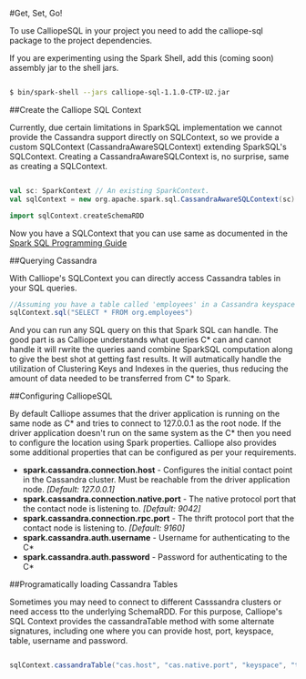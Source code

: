 #Get, Set, Go!

To use CalliopeSQL in your project you need to add the calliope-sql package to the project dependencies. 

If you are experimenting using the Spark Shell, add this (coming soon) assembly jar to the shell jars.

```sh

$ bin/spark-shell --jars calliope-sql-1.1.0-CTP-U2.jar

```

##Create the Calliope SQL Context

Currently, due certain limitations in SparkSQL implementation we cannot provide the Cassandra support directly on SQLContext, so we provide a custom SQLContext (CassandraAwareSQLContext) extending SparkSQL's SQLContext. Creating a CassandraAwareSQLContext is, no surprise, same as creating a SQLContext.

```scala

val sc: SparkContext // An existing SparkContext.
val sqlContext = new org.apache.spark.sql.CassandraAwareSQLContext(sc)

import sqlContext.createSchemaRDD

```

Now you have a SQLContext that you can use same as documented in the [Spark SQL Programming Guide](https://spark.apache.org/docs/latest/sql-programming-guide.html)

##Querying Cassandra

With Calliope's SQLContext you can directly access Cassandra tables in your SQL queries. 

```scala
//Assuming you have a table called 'employees' in a Cassandra keyspace 'org'
sqlContext.sql("SELECT * FROM org.employees")

```

And you can run any SQL query on this that Spark SQL can handle. The good part is as Calliope understands what queries C\* can and cannot handle it will rwrite the queries aand combine SparkSQL computation along to give the best shot at getting fast results. It will autmatically handle the utilization of Clustering Keys and Indexes in the queries, thus reducing the amount of data needed to be transferred from C\* to Spark.

##Configuring CalliopeSQL

By default Calliope assumes that the driver application is running on the same node as C\* and tries to connect to 127.0.0.1 as the root node. If the driver application doesn't run on the same system as the C\* then you need to configure the location using Spark properties. Calliope also provides some additional properties that can be configured as per your requirements.

* __spark.cassandra.connection.host__ - Configures the initial contact point in the Cassandra cluster. Must be reachable from the driver application node. _[Default: 127.0.0.1]_
* __spark.cassandra.connection.native.port__ - The native protocol port that the contact node is listening to. _[Default: 9042]_
* __spark.cassandra.connection.rpc.port__ - The thrift protocol port that the contact node is listening to. _[Default: 9160]_
* __spark.cassandra.auth.username__ - Username for authenticating to the C\* 
* __spark.cassandra.auth.password__ - Password for authenticating to the C\* 

##Programatically loading Cassandra Tables

Sometimes you may need to connect to different Casssandra clusters or need access tto the underlying SchemaRDD. For this purpose, Calliope's SQL Context provides the cassandraTable method with some alternate signatures, including one where you can provide host, port, keyspace, table, username and password.

```scala

sqlContext.cassandraTable("cas.host", "cas.native.port", "keyspace", "table", "username", "password")

```

